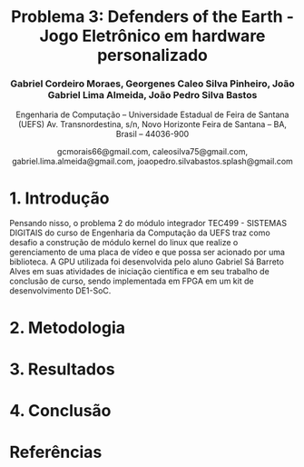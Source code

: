 <div align="center">
  <h1>
      Problema 3: Defenders of the Earth - Jogo Eletrônico em hardware personalizado
  </h1>

  <h3>
    Gabriel Cordeiro Moraes, 
    Georgenes Caleo Silva Pinheiro, 
    João Gabriel Lima Almeida, 
    João Pedro Silva Bastos
  </h3>

  <p>
    Engenharia de Computação – Universidade Estadual de Feira de Santana (UEFS)
    Av. Transnordestina, s/n, Novo Horizonte
    Feira de Santana – BA, Brasil – 44036-900
  </p>

  <center>gcmorais66@gmail.com, caleosilva75@gmail.com, gabriel.lima.almeida@gmail.com, joaopedro.silvabastos.splash@gmail.com</center>

</div>

# 1. Introdução


Pensando nisso, o problema 2 do módulo integrador TEC499 - SISTEMAS DIGITAIS do curso de Engenharia da Computação da UEFS traz como desafio a construção de módulo kernel do linux que realize o gerenciamento de uma placa de vídeo e que possa ser acionado por uma biblioteca. A GPU utilizada foi desenvolvida pelo aluno Gabriel Sá Barreto Alves em suas atividades de iniciação científica e em seu trabalho de conclusão de curso, sendo implementada em FPGA em um kit de desenvolvimento DE1-SoC.

# 2. Metodologia


# 3. Resultados


# 4. Conclusão


# Referências
